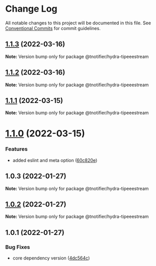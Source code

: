 # Change Log

All notable changes to this project will be documented in this file.
See [Conventional Commits](https://conventionalcommits.org) for commit guidelines.

## [1.1.3](https://github.com/tnotifier/hydra/compare/@tnotifier/hydra-tipeeestream@1.1.2...@tnotifier/hydra-tipeeestream@1.1.3) (2022-03-16)

**Note:** Version bump only for package @tnotifier/hydra-tipeeestream





## [1.1.2](https://github.com/tnotifier/hydra/compare/@tnotifier/hydra-tipeeestream@1.1.1...@tnotifier/hydra-tipeeestream@1.1.2) (2022-03-16)

**Note:** Version bump only for package @tnotifier/hydra-tipeeestream





## [1.1.1](https://github.com/tnotifier/hydra/compare/@tnotifier/hydra-tipeeestream@1.1.0...@tnotifier/hydra-tipeeestream@1.1.1) (2022-03-15)

**Note:** Version bump only for package @tnotifier/hydra-tipeeestream





# [1.1.0](https://github.com/tnotifier/hydra/compare/@tnotifier/hydra-tipeeestream@1.0.3...@tnotifier/hydra-tipeeestream@1.1.0) (2022-03-15)


### Features

* added eslint and meta option ([60c820e](https://github.com/tnotifier/hydra/commit/60c820e6c53250cdf3d35925a269e2142e2e89cf))





## 1.0.3 (2022-01-27)

**Note:** Version bump only for package @tnotifier/hydra-tipeeestream





## [1.0.2](https://github.com/tnotifier/hydra/compare/@tnotifier/hydra-tipeeestream@1.0.1...@tnotifier/hydra-tipeeestream@1.0.2) (2022-01-27)

**Note:** Version bump only for package @tnotifier/hydra-tipeeestream





## 1.0.1 (2022-01-27)


### Bug Fixes

* core dependency version ([4dc564c](https://github.com/tnotifier/hydra/commit/4dc564cbff42c3780f0b32d1867a7dce97b27a28))
